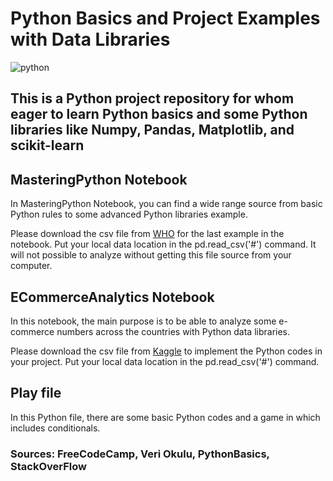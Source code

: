 # Python Basics and Project Examples with Data Libraries

![python](https://user-images.githubusercontent.com/24945619/137647418-6d4bba7b-d37b-48c2-ba41-d8f9fccda43f.PNG)

## This is a Python project repository for whom eager to learn Python basics and some Python libraries like Numpy, Pandas, Matplotlib, and scikit-learn

## MasteringPython Notebook

In MasteringPython Notebook, you can find a wide range source from basic Python rules to some advanced Python libraries example.

Please download the csv file from [WHO](https://covid19.who.int/WHO-COVID-19-global-data.csv) for the last example in the notebook. Put your local data location in the pd.read_csv('#') command. It will not possible to analyze without getting this file source from your computer.

## ECommerceAnalytics Notebook

In this notebook, the main purpose is to be able to analyze some e-commerce numbers across the countries with Python data libraries.

Please download the csv file from [Kaggle](https://www.kaggle.com/carrie1/ecommerce-data) to implement the Python codes in your project. Put your local data location in the pd.read_csv('#') command.

## Play file
In this Python file, there are some basic Python codes and a game in which includes conditionals.



### Sources: FreeCodeCamp, Veri Okulu, PythonBasics, StackOverFlow
